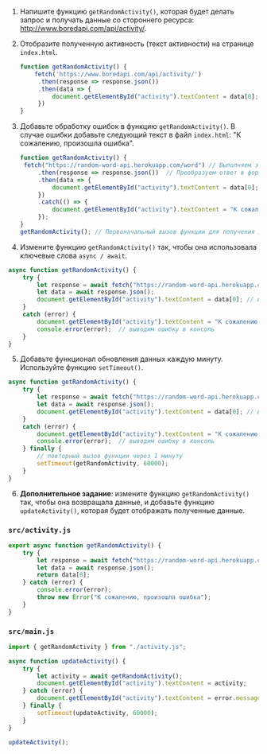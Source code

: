 1. Напишите функцию `getRandomActivity()`, которая будет делать запрос и получать данные со стороннего ресурса: http://www.boredapi.com/api/activity/.

2. Отобразите полученную активность (текст активности) на странице `index.html`.
   ```js
   function getRandomActivity() {
       fetch('https://www.boredapi.com/api/activity/')
        .then(response => response.json())
        .then(data => {
            document.getElementById("activity").textContent = data[0]; // Отображаем первое слово из массива
        })
   }
   ```

3. Добавьте обработку ошибок в функцию `getRandomActivity()`. В случае ошибки добавьте следующий текст в файл `index.html`: "К сожалению, произошла ошибка".
   ```js
   function getRandomActivity() {
    fetch("https://random-word-api.herokuapp.com/word") // Выполняем запрос к API
        .then(response => response.json())  // Преобразуем ответ в формат JSON
        .then(data => {
            document.getElementById("activity").textContent = data[0]; // Выводим первое слово из массива на страницу
        })
        .catch(() => {
            document.getElementById("activity").textContent = "К сожалению, произошла ошибка"; // В случае ошибки выводим сообщение на страницу
        });
   }
   getRandomActivity(); // Первоначальный вызов функции для получения данных
   ```
4. Измените функцию `getRandomActivity()` так, чтобы она использовала ключевые слова `async / await`. 
```js
async function getRandomActivity() {
    try {
        let response = await fetch("https://random-word-api.herokuapp.com/word");
        let data = await response.json();
        document.getElementById("activity").textContent = data[0]; // выводим первое слово из массива на страницу
    }
    catch (error) {
        document.getElementById("activity").textContent = "К сожалению, произошла ошибка"; // выводим сообщение об ошибке на страницу
        console.error(error);  // выводим ошибку в консоль 
    }
}
```

5. Добавьте функционал обновления данных каждую минуту. Используйте функцию `setTimeout()`.
```js
async function getRandomActivity() {
    try {
        let response = await fetch("https://random-word-api.herokuapp.com/word");
        let data = await response.json(); 
        document.getElementById("activity").textContent = data[0]; // выводим первое слово из массива на страницу
    }
    catch (error) {
        document.getElementById("activity").textContent = "К сожалению, произошла ошибка"; // выводим сообщение об ошибке на страницу
        console.error(error);  // выводим ошибку в консоль 
    } finally {
        // повторный вызов функции через 1 минуту
        setTimeout(getRandomActivity, 60000);
    }
}
```
6. **Дополнительное задание**: измените функцию `getRandomActivity()` так, чтобы она возвращала данные, и добавьте функцию `updateActivity()`, которая будет отображать полученные данные.

### `src/activity.js`

```js
export async function getRandomActivity() {
    try {
        let response = await fetch("https://random-word-api.herokuapp.com/word");
        let data = await response.json();
        return data[0];
    } catch (error) {
        console.error(error);
        throw new Error("К сожалению, произошла ошибка");
    }
}
```

### `src/main.js`

```js
import { getRandomActivity } from "./activity.js";

async function updateActivity() {
    try {
        let activity = await getRandomActivity();
        document.getElementById("activity").textContent = activity;
    } catch (error) {
        document.getElementById("activity").textContent = error.message;
    } finally {
        setTimeout(updateActivity, 60000);
    }
}

updateActivity();
```
